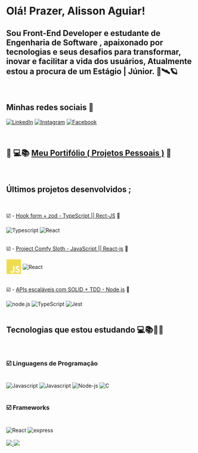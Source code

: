 # Olá! Prazer, Alisson Aguiar! 

## Sou Front-End Developer e estudante de Engenharia de Software , apaixonado por tecnologias e seus desafios para transformar, inovar e facilitar a vida dos usuários, Atualmente estou a procura de um Estágio | Júnior. 🚀🛰️🪐
<br>


## Minhas redes sociais 🔗


[![LinkedIn](https://img.shields.io/badge/LinkedIn-0077B5?style=for-the-badge&logo=linkedin&logoColor=white)](https://www.linkedin.com/in/alisson-aguiars2k/)
[![Instagram](https://img.shields.io/badge/Instagram-E4405F?style=for-the-badge&logo=instagram&logoColor=white)](https://www.instagram.com/alisson_aguiars2k/)
[![Facebook](https://img.shields.io/badge/Facebook-1877F2?style=for-the-badge&logo=facebook&logoColor=white)](https://www.facebook.com/alisson.rocha.7127)

<br>

## 🧑‍ 💻📚  [Meu Portifólio ( Projetos Pessoais )](https://portifolio-alisson-aguiar.netlify.app/)  🔗

<br>

## Últimos projetos desenvolvidos ;

<br>

☑️ - [Hook form + zod - TypeScript || Rect-JS](https://github.com/alisson-aguiars2k/hook-form-zod) 🔗

<div>
<img  align="center" src="https://cdn.jsdelivr.net/gh/devicons/devicon/icons/typescript/typescript-plain.svg" heigth="30" width="40"alt="Typescript">
<img  align="center" src="https://cdn.jsdelivr.net/gh/devicons/devicon/icons/react/react-original-wordmark.svg" heigth="30" width="40"alt="React">
</div>

<br>

☑️ - [Project Comfy Sloth - JavaScript || React-js](https://react-js-comfy-sloth.netlify.app/) 🔗

<div><img  align="center" src="https://raw.githubusercontent.com/devicons/devicon/master/icons/javascript/javascript-plain.svg" heigth="30" width="40"alt="Javascript">
<img  align="center" src="https://cdn.jsdelivr.net/gh/devicons/devicon/icons/react/react-original-wordmark.svg" heigth="30" width="40"alt="React">
</div>

<br>

☑️ - [APIs escaláveis com SOLID + TDD - Node.js](https://github.com/alisson-aguiars2k/node-apis-escalaveis-solid-tdd) 🔗
 
 <div>
<img  align="center" src="https://cdn.jsdelivr.net/gh/devicons/devicon/icons/nodejs/nodejs-original.svg" heigth="30" width="40"alt="node.js">
 <img  align="center" src="https://cdn.jsdelivr.net/gh/devicons/devicon/icons/typescript/typescript-original.svg"  heigth="30" width="40"alt="TypeScript">
    <img  align="center" src=https://cdn.jsdelivr.net/gh/devicons/devicon/icons/jest/jest-plain.svg heigth="30" width="40"alt="Jest">
</div>
 

<br>

## Tecnologias que estou estudando 💻📚💙🧡

<div style="display: inline_block, padding: 10px " ><br>

### ☑️ Linguagens de Programação

<br>
    <img  align="center" src="https://cdn.jsdelivr.net/gh/devicons/devicon/icons/javascript/javascript-original.svg" heigth="30" width="40"alt="Javascript">
    <img  align="center" src="https://cdn.jsdelivr.net/gh/devicons/devicon/icons/typescript/typescript-original.svg" heigth="30" width="40"alt="Javascript">
    <img  align="center" src="https://cdn.jsdelivr.net/gh/devicons/devicon/icons/nodejs/nodejs-plain.svg" heigth="30" width="40"alt="Node-js">
 <img  align="center" src="https://cdn.jsdelivr.net/gh/devicons/devicon/icons/c/c-original.svg" heigth="30" width="40"alt="C">
    
</div>
<div style="display: inline_block"><br>

### ☑️ Frameworks

<br>
    <img  align="center" src="https://cdn.jsdelivr.net/gh/devicons/devicon/icons/react/react-original-wordmark.svg" heigth="30" width="40"alt="React">
    <img  align="center" src="https://cdn.jsdelivr.net/gh/devicons/devicon/icons/express/express-original.svg" heigth="30" width="40"alt="express">
</div>

<br>

<div>
    <a href="https://github.com/alisson-aguiars2k">
    <img height="180em" src="https://github-readme-stats.vercel.app/api?username=alisson-aguiars2k&show_icons==true&theme=dracula&inclue_all_commits=true&count_private=true">
    <img height="180em" src="https://github-readme-stats.vercel.app/api/top-langs/?username=alisson-aguiars2k&layout=compact&langs_count=16&theme=dracula">
    </a>
</div>


